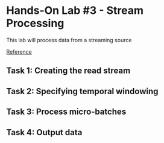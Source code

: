 # Hands-On Lab #3 - Stream Processing

This lab will process data from a streaming source

[Reference](https://docs.databricks.com/spark/latest/structured-streaming/foreach.html#reuse-existing-batch-data-sources-with-foreachbatch)

## Task 1: Creating the read stream

## Task 2: Specifying temporal windowing

## Task 3: Process micro-batches

## Task 4: Output data

